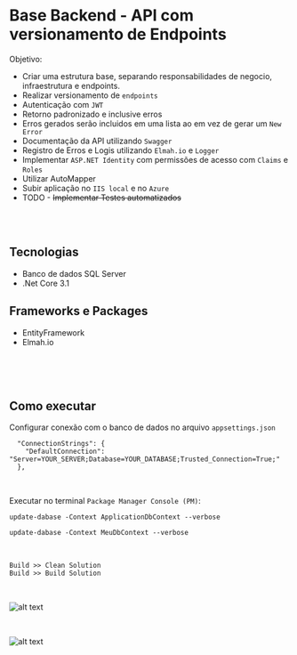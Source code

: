 # Base Backend - API com versionamento de Endpoints

Objetivo:
- Criar uma estrutura base, separando responsabilidades de negocio, infraestrutura e endpoints.
- Realizar versionamento de `endpoints`
- Autenticação com `JWT`
- Retorno padronizado e inclusive erros
- Erros gerados serão incluidos em uma lista ao em vez de gerar um `New Error`
- Documentação da API utilizando `Swagger`
- Registro de Erros e Logis utilizando `Elmah.io` e `Logger`
- Implementar `ASP.NET Identity` com permissões de acesso com `Claims` e `Roles`
- Utilizar AutoMapper
- Subir aplicação no `IIS local` e no `Azure`
- TODO - ~~Implementar Testes automatizados~~

<br/>
<br/>

## Tecnologias
- Banco de dados SQL Server
- .Net Core 3.1

## Frameworks e Packages
- EntityFramework
- Elmah.io

<br/>
<br/>

<br>

## Como executar

Configurar conexão com o banco de dados no arquivo `appsettings.json`


```
  "ConnectionStrings": {
    "DefaultConnection": "Server=YOUR_SERVER;Database=YOUR_DATABASE;Trusted_Connection=True;"
  },
```

<br>

Executar no terminal `Package Manager Console (PM)`:
<br>

```
update-dabase -Context ApplicationDbContext --verbose
```

```
update-dabase -Context MeuDbContext --verbose
```
<br>

`Build >> Clean Solution`
<br>
`Build >> Build Solution`

<br>

![alt text](https://github.com/cleberspirlandeli/versionamento-api/blob/master/images/swagger.png)

<br>

![alt text](https://github.com/cleberspirlandeli/versionamento-api/blob/master/images/elmah.png)

<br>
